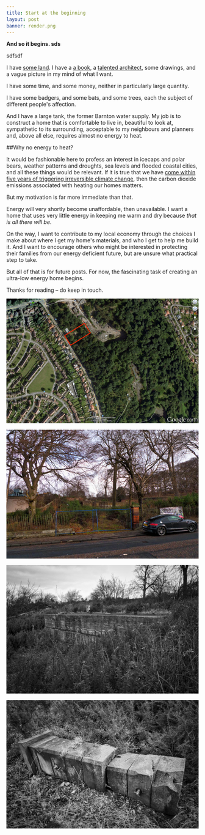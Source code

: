 ```yaml
---
title: Start at the beginning
layout: post
banner: render.png
---
```


**And so it begins. sds**

sdfsdf

I have [some land](http://www.kingswood-plot.co.uk). I have a [a book][2], a [talented architect][3], some drawings, and a vague picture in my mind of what I want.

I have some time, and some money, neither in particularly large quantity.

I have some badgers, and some bats, and some trees, each the subject of different people's affection.

And I have a large tank, the former Barnton water supply. My job is to construct a home that is comfortable to live in, beautiful to look at, sympathetic to its surrounding, acceptable to my neighbours and planners and, above all else, requires almost no energy to heat.

##Why no energy to heat?

It would be fashionable here to profess an interest in icecaps and polar bears, weather patterns and droughts, sea levels and flooded coastal cities, and all these things would be relevant. If it is true that we have [come within five years of triggering irreversible climate change][4], then the carbon dioxide emissions associated with heating our homes matters.

But my motivation is far more immediate than that.

Energy will very shortly become unaffordable, then unavailable. I want a home that uses very little energy in keeping me warm and dry because *that is all there will be*.

On the way, I want to contribute to my local economy through the choices I make about where I get my home's materials, and who I get to help me build it. And I want to encourage others who might be interested in protecting their families from our energy deficient future, but are unsure what practical step to take.

But all of that is for future posts. For now, the fascinating task of creating an ultra-low energy home begins.

Thanks for reading – do keep in touch.

![Kingswood from the air](/images/aerial.png)

![Kingswood from the road](/images/front.jpeg)

![The tank  –  admittedly, rather unpreposessing at the moment](/images/tank.jpg)

![A gate pillar](/images/pillar.jpg)

 [2]: http://www.amazon.co.uk/The-Passivhaus-Handbook-constructing-retrofitting/dp/0857840193/ref=sr_1_1?ie=UTF8&qid=1367395350&sr=8-1&keywords=passivhaus+handbook
 [3]: http://www.futurekomfort.com/about-us-steff-bell.php
 [4]: http://www.guardian.co.uk/environment/2011/nov/09/fossil-fuel-infrastructure-climate-change
